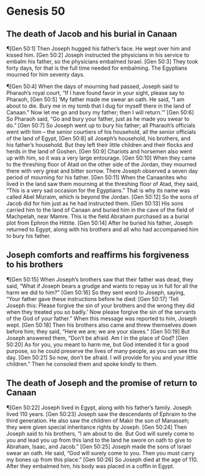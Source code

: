 # Genesis 50

## The death of Jacob and his burial in Canaan
¶[Gen 50:1] Then Joseph hugged his father’s face. He wept over him and kissed him.
[Gen 50:2] Joseph instructed the physicians in his service to embalm his father, so the physicians embalmed Israel.
[Gen 50:3] They took forty days, for that is the full time needed for embalming. The Egyptians mourned for him seventy days.

¶[Gen 50:4] When the days of mourning had passed, Joseph said to Pharaoh’s royal court, “If I have found favor in your sight, please say to Pharaoh,
[Gen 50:5] ‘My father made me swear an oath. He said, “I am about to die. Bury me in my tomb that I dug for myself there in the land of Canaan.” Now let me go and bury my father; then I will return.’”
[Gen 50:6] So Pharaoh said, “Go and bury your father, just as he made you swear to do.”
[Gen 50:7] So Joseph went up to bury his father; all Pharaoh’s officials went with him – the senior courtiers of his household, all the senior officials of the land of Egypt,
[Gen 50:8] all Joseph’s household, his brothers, and his father’s household. But they left their little children and their flocks and herds in the land of Goshen.
[Gen 50:9] Chariots and horsemen also went up with him, so it was a very large entourage.
[Gen 50:10] When they came to the threshing floor of Atad on the other side of the Jordan, they mourned there with very great and bitter sorrow. There Joseph observed a seven day period of mourning for his father.
[Gen 50:11] When the Canaanites who lived in the land saw them mourning at the threshing floor of Atad, they said, “This is a very sad occasion for the Egyptians.” That is why its name was called Abel Mizraim, which is beyond the Jordan.
[Gen 50:12] So the sons of Jacob did for him just as he had instructed them.
[Gen 50:13] His sons carried him to the land of Canaan and buried him in the cave of the field of Machpelah, near Mamre. This is the field Abraham purchased as a burial plot from Ephron the Hittite.
[Gen 50:14] After he buried his father, Joseph returned to Egypt, along with his brothers and all who had accompanied him to bury his father.

## Joseph comforts and reaffirms his forgiveness to his brothers
¶[Gen 50:15] When Joseph’s brothers saw that their father was dead, they said, “What if Joseph bears a grudge and wants to repay us in full for all the harm we did to him?”
[Gen 50:16] So they sent word to Joseph, saying, “Your father gave these instructions before he died:
[Gen 50:17] ‘Tell Joseph this: Please forgive the sin of your brothers and the wrong they did when they treated you so badly.’ Now please forgive the sin of the servants of the God of your father.” When this message was reported to him, Joseph wept.
[Gen 50:18] Then his brothers also came and threw themselves down before him; they said, “Here we are; we are your slaves.”
[Gen 50:19] But Joseph answered them, “Don’t be afraid. Am I in the place of God?
[Gen 50:20] As for you, you meant to harm me, but God intended it for a good purpose, so he could preserve the lives of many people, as you can see this day.
[Gen 50:21] So now, don’t be afraid. I will provide for you and your little children.” Then he consoled them and spoke kindly to them.

## The death of Joseph and the promise of return to Canaan
¶[Gen 50:22] Joseph lived in Egypt, along with his father’s family. Joseph lived 110 years.
[Gen 50:23] Joseph saw the descendants of Ephraim to the third generation. He also saw the children of Makir the son of Manasseh; they were given special inheritance rights by Joseph.
[Gen 50:24] Then Joseph said to his brothers, “I am about to die. But God will surely come to you and lead you up from this land to the land he swore on oath to give to Abraham, Isaac, and Jacob.”
[Gen 50:25] Joseph made the sons of Israel swear an oath. He said, “God will surely come to you. Then you must carry my bones up from this place.”
[Gen 50:26] So Joseph died at the age of 110. After they embalmed him, his body was placed in a coffin in Egypt.
